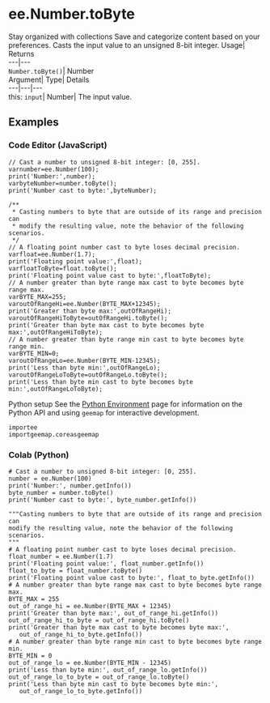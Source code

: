  
#  ee.Number.toByte
Stay organized with collections  Save and categorize content based on your preferences. 
Casts the input value to an unsigned 8-bit integer. Usage| Returns  
---|---  
`Number.toByte()`| Number  
Argument| Type| Details  
---|---|---  
this: `input`| Number| The input value.  
## Examples
### Code Editor (JavaScript)
```
// Cast a number to unsigned 8-bit integer: [0, 255].
varnumber=ee.Number(100);
print('Number:',number);
varbyteNumber=number.toByte();
print('Number cast to byte:',byteNumber);

/**
 * Casting numbers to byte that are outside of its range and precision can
 * modify the resulting value, note the behavior of the following scenarios.
 */
// A floating point number cast to byte loses decimal precision.
varfloat=ee.Number(1.7);
print('Floating point value:',float);
varfloatToByte=float.toByte();
print('Floating point value cast to byte:',floatToByte);
// A number greater than byte range max cast to byte becomes byte range max.
varBYTE_MAX=255;
varoutOfRangeHi=ee.Number(BYTE_MAX+12345);
print('Greater than byte max:',outOfRangeHi);
varoutOfRangeHiToByte=outOfRangeHi.toByte();
print('Greater than byte max cast to byte becomes byte max:',outOfRangeHiToByte);
// A number greater than byte range min cast to byte becomes byte range min.
varBYTE_MIN=0;
varoutOfRangeLo=ee.Number(BYTE_MIN-12345);
print('Less than byte min:',outOfRangeLo);
varoutOfRangeLoToByte=outOfRangeLo.toByte();
print('Less than byte min cast to byte becomes byte min:',outOfRangeLoToByte);
```

Python setup
See the [ Python Environment](https://developers.google.com/earth-engine/guides/python_install) page for information on the Python API and using `geemap` for interactive development.
```
importee
importgeemap.coreasgeemap
```

### Colab (Python)
```
# Cast a number to unsigned 8-bit integer: [0, 255].
number = ee.Number(100)
print('Number:', number.getInfo())
byte_number = number.toByte()
print('Number cast to byte:', byte_number.getInfo())

"""Casting numbers to byte that are outside of its range and precision can
modify the resulting value, note the behavior of the following scenarios.
"""
# A floating point number cast to byte loses decimal precision.
float_number = ee.Number(1.7)
print('Floating point value:', float_number.getInfo())
float_to_byte = float_number.toByte()
print('Floating point value cast to byte:', float_to_byte.getInfo())
# A number greater than byte range max cast to byte becomes byte range max.
BYTE_MAX = 255
out_of_range_hi = ee.Number(BYTE_MAX + 12345)
print('Greater than byte max:', out_of_range_hi.getInfo())
out_of_range_hi_to_byte = out_of_range_hi.toByte()
print('Greater than byte max cast to byte becomes byte max:',
   out_of_range_hi_to_byte.getInfo())
# A number greater than byte range min cast to byte becomes byte range min.
BYTE_MIN = 0
out_of_range_lo = ee.Number(BYTE_MIN - 12345)
print('Less than byte min:', out_of_range_lo.getInfo())
out_of_range_lo_to_byte = out_of_range_lo.toByte()
print('Less than byte min cast to byte becomes byte min:',
   out_of_range_lo_to_byte.getInfo())
```

